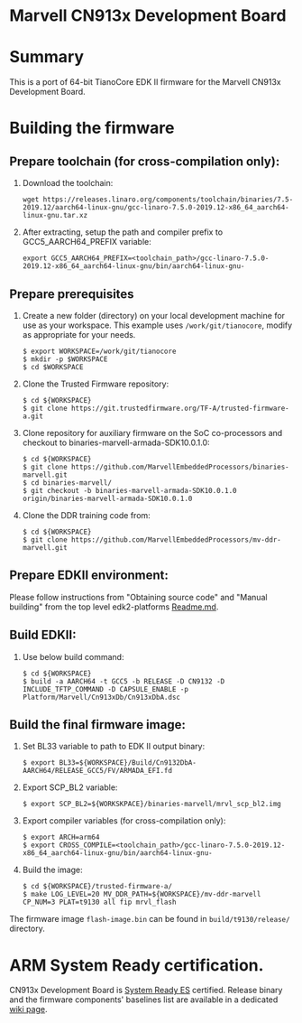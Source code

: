 ﻿Marvell CN913x Development Board
================================

# Summary

This is a port of 64-bit TianoCore EDK II firmware for the Marvell CN913x Development Board.

# Building the firmware

## Prepare toolchain (for cross-compilation only):

1. Download the toolchain:

   ```
   wget https://releases.linaro.org/components/toolchain/binaries/7.5-2019.12/aarch64-linux-gnu/gcc-linaro-7.5.0-2019.12-x86_64_aarch64-linux-gnu.tar.xz
   ```

1. After extracting, setup the path and compiler prefix to GCC5\_AARCH64\_PREFIX variable:

   ```
   export GCC5_AARCH64_PREFIX=<toolchain_path>/gcc-linaro-7.5.0-2019.12-x86_64_aarch64-linux-gnu/bin/aarch64-linux-gnu-
   ```

## Prepare prerequisites

1. Create a new folder (directory) on your local development machine
   for use as your workspace. This example uses `/work/git/tianocore`, modify as
   appropriate for your needs.

   ```
   $ export WORKSPACE=/work/git/tianocore
   $ mkdir -p $WORKSPACE
   $ cd $WORKSPACE
   ```

1. Clone the Trusted Firmware repository:

   ```
   $ cd ${WORKSPACE}
   $ git clone https://git.trustedfirmware.org/TF-A/trusted-firmware-a.git
   ```
1. Clone repository for auxiliary firmware on the SoC co-processors and checkout to binaries-marvell-armada-SDK10.0.1.0:

   ```
   $ cd ${WORKSPACE}
   $ git clone https://github.com/MarvellEmbeddedProcessors/binaries-marvell.git
   $ cd binaries-marvell/
   $ git checkout -b binaries-marvell-armada-SDK10.0.1.0 origin/binaries-marvell-armada-SDK10.0.1.0
   ```
1. Clone the DDR training code from:

   ```
   $ cd ${WORKSPACE}
   $ git clone https://github.com/MarvellEmbeddedProcessors/mv-ddr-marvell.git
   ```
## Prepare EDKII environment:

Please follow instructions from "Obtaining source code" and "Manual building" from the top level edk2-platforms [Readme.md](https://github.com/tianocore/edk2-platforms#readme).

## Build EDKII:

1. Use below build command:

   ```
   $ cd ${WORKSPACE}
   $ build -a AARCH64 -t GCC5 -b RELEASE -D CN9132 -D INCLUDE_TFTP_COMMAND -D CAPSULE_ENABLE -p Platform/Marvell/Cn913xDb/Cn913xDbA.dsc
   ```

## Build the final firmware image:

1. Set BL33 variable to path to EDK II output binary:

   ```
   $ export BL33=${WORKSPACE}/Build/Cn9132DbA-AARCH64/RELEASE_GCC5/FV/ARMADA_EFI.fd
   ```
1. Export SCP_BL2 variable:

   ```
   $ export SCP_BL2=${WORKSKPACE}/binaries-marvell/mrvl_scp_bl2.img
   ```
1. Export compiler variables (for cross-compilation only):

   ```
   $ export ARCH=arm64
   $ export CROSS_COMPILE=<toolchain_path>/gcc-linaro-7.5.0-2019.12-x86_64_aarch64-linux-gnu/bin/aarch64-linux-gnu-
   ```
1. Build the image:

   ```
   $ cd ${WORKSPACE}/trusted-firmware-a/
   $ make LOG_LEVEL=20 MV_DDR_PATH=${WORKSPACE}/mv-ddr-marvell CP_NUM=3 PLAT=t9130 all fip mrvl_flash

   ```
The firmware image `flash-image.bin` can be found in `build/t9130/release/` directory.

# ARM System Ready certification.

CN913x Development Board is [System Ready ES](https://developer.arm.com/architectures/system-architectures/arm-systemready/es) certified. Release binary and the firmware components' baselines list are available in a dedicated [wiki page](https://github.com/semihalf/edk2-platforms/wiki).
